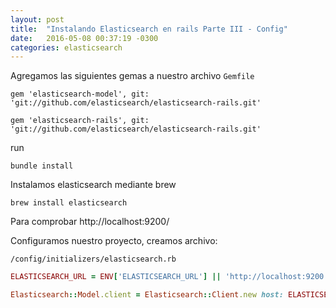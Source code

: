 ```yaml
---
layout: post
title:  "Instalando Elasticsearch en rails Parte III - Config"
date:   2016-05-08 00:37:19 -0300
categories: elasticsearch
---
```


Agregamos las siguientes gemas a nuestro archivo ```Gemfile```

```
gem 'elasticsearch-model', git: 'git://github.com/elasticsearch/elasticsearch-rails.git'

gem 'elasticsearch-rails', git: 'git://github.com/elasticsearch/elasticsearch-rails.git'
```
run

```
bundle install
```

Instalamos elasticsearch mediante brew

```
brew install elasticsearch
```

Para comprobar http://localhost:9200/

Configuramos nuestro proyecto, creamos archivo:

```
/config/initializers/elasticsearch.rb
```

```ruby
ELASTICSEARCH_URL = ENV['ELASTICSEARCH_URL'] || 'http://localhost:9200'

Elasticsearch::Model.client = Elasticsearch::Client.new host: ELASTICSEARCH_URL
```

